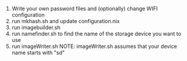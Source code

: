1. Write your own password files and (optionally) change WIFI configuration
2. run mkhash.sh and update configuration.nix
3. run imagebuilder.sh
4. run namefinder.sh to find the name of the storage device you want to use
5. run imageWriter.sh NOTE: imageWriter.sh assumes that your device name starts with "sd"
